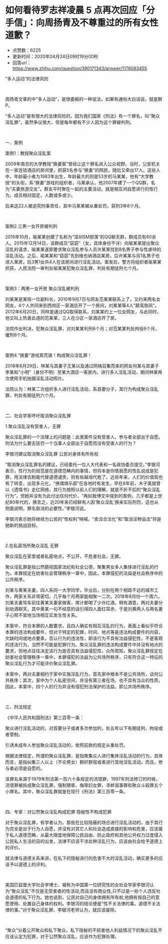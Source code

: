 # 如何看待罗志祥凌晨 5 点再次回应「分手信」：向周扬青及不尊重过的所有女性道歉？
- 点赞数：6225
- 更新时间：2020年04月24日09时19分00秒
- 回答url：https://www.zhihu.com/question/390171343/answer/1176063455
<body>
 <p data-pid="idkV3qQn">“多人运动”的法律风险</p>
 <p class="ztext-empty-paragraph"><br></p>
 <p data-pid="xUQC3-q2">周扬青文章的中“多人运动”，是很委婉的一种说法，如果有通俗大白话说，就是群P。</p>
 <p data-pid="GQfaiTOa">“多人运动”是有很大的法律风险的，因为我们国家《刑法》有一个罪名，叫“聚众淫乱罪”，虽然争议很大，但是每年都有不少人因为这个罪被判刑。</p>
 <p class="ztext-empty-paragraph"><br></p>
 <p data-pid="-AnTWwhV">一、案例</p>
 <p data-pid="y5b8Zl2Z">案例1：教授聚众淫乱案</p>
 <p data-pid="zXlJb0CG">2009年南京的大学教授“换妻案”曾经让这个罪名进入公众视野。当时，公安机关在一家连锁酒店的房间里，抓获5名参与“换妻”的网民，随后又牵出17人。这些人中，年龄最小者为1983年出生，年龄最大的则是53岁的马某某，他有“大学教授”的头衔，系“换妻”游戏的组织者。马某承认，他2007年建了一个QQ群，名为“夫妻旅游交友”。群友平时聚在一起的主要活动，就是相互间自愿进行的性行为，成员相对固定，人数或多或少。</p>
 <p data-pid="I5V_18H3">后来这22人被追究刑事责任，其中马某某被从重处罚，获刑3年6个月。</p>
 <p class="ztext-empty-paragraph"><br></p>
 <p data-pid="Pq1OkszD">案例2.三男一女开房被判刑</p>
 <p data-pid="v_lTxLLN">2015年10月，喻某某创建了名称为“深圳SM部落”的QQ聊天群，群成员有60余人。2015年12月14日，该群成员“窈窈”（女，具体身份不详）向喻某某提出聚众淫乱的请求，喻某某遂即要求聚众淫乱参与人员许某某找到8名男子参与性虐待的淫乱活动。之后，喻某某和“窈窈”先到维也纳酒店某房。后许某某与另1名男子也进入某房。后3男1女共4人在该房间进行淫乱活动。案发后，警方将组织者喻某某抓获，人民法院一审判处喻某某犯聚众淫乱罪，判处有期徒刑七个月。</p>
 <p class="ztext-empty-paragraph"><br></p>
 <p data-pid="fYErI0fo">案例3：两男一女开房 聚众淫乱被判刑</p>
 <p data-pid="OymF6lnI">刘某某是某局一位副科长，2010年9月7日与网友范某某联系上了，又约来两名女网友，4个人共同来到西岗区一家酒店开了一个房间，刘某某等4人“颠鸾倒凤”。2012年6月20日，同样是通过QQ取得联系，刘某某约上一位女网友，与此同时，他又叫上热衷此道的范某某，三人在沙区一家酒店开了房。</p>
 <p data-pid="4lziId3T">法院作出判决，犯聚众淫乱罪，对刘某某判刑6个月；对范某某判处拘役6个月，缓刑6个月。</p>
 <p class="ztext-empty-paragraph"><br></p>
 <p data-pid="ayjC3f-H">案例4.“换妻”游戏真荒唐！构成聚众淫乱罪！</p>
 <p data-pid="BLIn3QZq">2018年6月29日，林某与其妻子王某以及通过网络召集而来的网友何某与其妻子李某和“小明”（身份不明）至某大酒店一客房内，进行多人淫乱活动，期间林某再次使用手机拍摄淫乱活动照片。</p>
 <p data-pid="lKqf9cQE">法院认为：林某二次组织多人进行淫乱活动，系首要分子，其行为构成聚众淫乱罪，判处有期徒刑六个月。</p>
 <p class="ztext-empty-paragraph"><br></p>
 <p data-pid="-QHVfbuZ">二、社会学家呼吁取消聚众淫乱罪</p>
 <p data-pid="P-6sHfWl">1.聚众淫乱没有受害人，无罪</p>
 <p data-pid="p0YnMS7c">聚众淫乱罪的一个法理上的问题是：此类案件没有受害人，参与者全部出于自愿。刑法为什么要去惩罚一个当事人全部出于自愿而没有受害人的行为？</p>
 <p data-pid="7Evz_2YL">李银河建议取消聚众淫乱罪 公民对身体有所有权</p>
 <p data-pid="NggI19nU">“取消聚众淫乱罪名的建议，已经委托一位人大代表和一名政协委员提交。”李银河表示，性行为的规范是在道德范畴内的事情，但将本是你情我愿的性乱说成是犯罪，用法律去制裁代替道德谴责，则有些越俎代庖了。近些年来，人们的价值观也有了转变，出现多元化，“换偶俱乐部”在各地时有发生，早在8年前，木子美就曾以《遗情书》走红网络，其行为按照以前人们的理解，就是不折不扣的“聚众淫乱行为”，但她并没有为此付出任何代价，“再如我博文中提到的案例，几乎都是上世纪80年代的，换言之，近20年来已经鲜有人因‘聚众淫乱’换来实际刑罚，这也从侧面说明，罪名取消的必要性。”李银河说。</p>
 <p data-pid="2AZXFJjc">李银河表示她将继续为公民的“性权利”呐喊，“卖淫合法化”和“取消淫秽品法”将是她新的挑战目标。</p>
 <p class="ztext-empty-paragraph"><br></p>
 <p data-pid="T7zthBto">2.在私密场所聚众淫乱 无罪</p>
 <p data-pid="Olv0h7q4">聚众淫乱在家里或者私密地点，不公开，不危害社会，无罪。</p>
 <p data-pid="gO1ndrX_">聚众淫乱罪是指公然藐视国家法纪和社会公德，聚集男女多人集体进行淫乱的行为。本罪规定在妨害社会管理秩序一章中，因此，本罪侵犯的法益是社会秩序中的公共秩序。</p>
 <p data-pid="s9tQXnuD">刘某与黄某夫妻，四人系同一大学同学，毕业后，分别在两个相距不远的城市工作，两家关系非常密切，几乎每个月两家能相聚一二次。2018年8月份一个周六，刘某夫妻驾车前往黄某夫妻家做客，席计都喝了少许红酒，稍有酒意，两对夫妻分别劝酒聊天，其中黄某一句不经意的话引得四人面红耳赤，于是刘黄两人与两名妻子心照不宣地当场相互实发生性关系。</p>
 <p data-pid="uhrRF3H2">本案中，符合本罪的人数要求，且四人确实有相互淫乱的行为，表面上看似乎符合本罪的违法构成要件，但对于特定的犯罪，时间、地点等是违法构成要件的内容，欠缺时间或地点要素，否认行为的违法性，即该行为不具有法益侵犯性，不是客观的违法行为，当然不可能是犯罪行为。聚众淫乱罪的违法构成要件中并没有地点的要求，但地点往往决定该行为是否具有法益侵犯性，众所周知，聚众淫乱罪规定在妨害社会管理秩序一章中，本罪侵犯的法益为公共场所秩序，只有符合这一特征的聚众淫乱行为才可能评价聚众淫乱罪。</p>
 <p data-pid="DmqzCs0j">本案中，两对夫妻相约于家中实施淫乱行为，首先家中根本不是公共场所，谈何公共秩序；其次，家中为个人私密空间，并没有第三者在场，也不具有当众的性质。因此，本案中，四个人的行为并没有侵犯刑法保护的法益，即公共场所秩序。</p>
 <p class="ztext-empty-paragraph"><br></p>
 <p data-pid="vn_cAEut">三、刑法规定</p>
 <p data-pid="HIPnxnE5">《中华人民共和国刑法》第三百零一条：</p>
 <p data-pid="wVBxP4mu">聚众进行淫乱活动的，对首要分子或者多次参加的，处五年以下有期徒刑、拘役或者管制。</p>
 <p data-pid="FdxQZwcT">引诱未成年人参加聚众淫乱活动的，依照前款的规定从重处罚。</p>
 <p data-pid="CBt5Y-nE">根据法律规定，所谓的聚众淫乱罪，是指聚集众人进行集体淫乱活动的行为，具体而言，是指纠集三人以上（不论男女）群奸群宿或者进行其他淫乱活动。而且，参与者必须是自愿的。</p>
 <p data-pid="Og7hr-or">该罪名来源于1979年刑法第一百六十条规定的流氓罪，1997年刑法修订的时候，流氓罪被拆成聚众淫乱罪，强制猥亵、侮辱妇女罪，寻衅滋事罪和聚众斗殴罪五个小罪名。其中，聚众淫乱罪就是在现行《刑法》第三百零一条。</p>
 <p class="ztext-empty-paragraph"><br></p>
 <p data-pid="04Gs4se9">四、专家：对公然聚众淫乱构成犯罪 隐秘性不构成犯罪</p>
 <p data-pid="8ajd_xWO">对于聚众淫乱罪，有学者认为，那些在比较隐蔽的场合进行淫乱活动的，由于其行为完全是出于行为人自愿，并没有对其它人和社会造成直接的影响和危害，应该属于私人道德范畴，从最大限度地保障公民自由、防止政府和其他公共权力过度侵入公民私人生活的目的出发，法律不应该干涉此种淫乱行为，应该由社会给予道德上的评价。</p>
 <p data-pid="xb9TaBcr">就法律与道德关系来讲，在私下的隐秘进行的危害不大的淫乱活动，确实更多的应该予以道德上的评判。</p>
 <p class="ztext-empty-paragraph"><br></p>
 <p data-pid="Kz8e45y1">美国匹兹堡大学社会学博士、被称为中国第一位研究性的女社会学家李银河认为“聚众淫乱”不仅是无受害者的性活动,而且没有商业性,只不过是一些个人违反社会道德的私下行为。她也说到，公民对自己的身体拥有所有权,他拥有按自己的意愿使用、处置自己身体的权利。李银河的结论便是“性不关法律的事。道德不关法律的事。”对于聚众淫乱罪，李银河老师认为，就应该废除。</p>
 <p class="ztext-empty-paragraph"><br></p>
 <p data-pid="DXu8AL6a">“聚众”分着公开聚众和私下聚众，私下隐秘的不损害他人利益情况下的聚众淫乱不应该认定为犯罪，对于公然聚众淫乱，应该作为犯罪处理。</p>
</body>